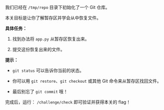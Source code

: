 我们已经在 `/tmp/repo` 目录下初始化了一个 Git 仓库。

本关目标是让你了解暂存区并学会从中恢复文件。

**具体任务：**

1. 找到办法将 `app.py` 从暂存区恢复出来。

2. 提交这份恢复出来的文件。

**提示：**

- `git status` 可以告诉你当前的状态。

- 你可以用 `git restore`、`git checkout` 或其他 Git 命令来从暂存区找回文件。

- 最后别忘了 `git commit` 哦！

完成后，运行： `/challenge/check` 即可验证并获得本关的 flag！

